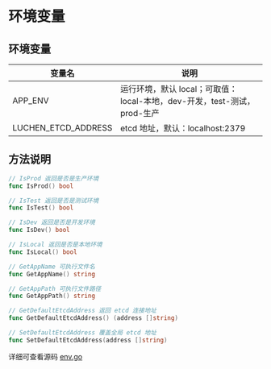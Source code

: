 # 环境变量

## 环境变量

| 变量名                 | 说明                                                |
|---------------------|---------------------------------------------------|
| APP_ENV             | 运行环境，默认 local；可取值：local-本地，dev-开发，test-测试，prod-生产 |
| LUCHEN_ETCD_ADDRESS | etcd 地址，默认：localhost:2379                         |


## 方法说明

```go
// IsProd 返回是否是生产环境
func IsProd() bool

// IsTest 返回是否是测试环境
func IsTest() bool

// IsDev 返回是否是开发环境
func IsDev() bool

// IsLocal 返回是否是本地环境
func IsLocal() bool

// GetAppName 可执行文件名
func GetAppName() string

// GetAppPath 可执行文件路径
func GetAppPath() string

// GetDefaultEtcdAddress 返回 etcd 连接地址
func GetDefaultEtcdAddress() (address []string)

// SetDefaultEtcdAddress 覆盖全局 etcd 地址
func SetDefaultEtcdAddress(address []string) 
```

详细可查看源码 [env.go](https://github.com/fengjx/luchen/blob/dev/env.go)

